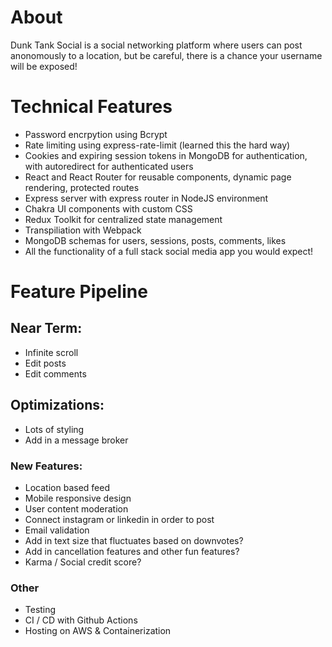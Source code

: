 # About

Dunk Tank Social is a social networking platform where users can post anonomously to a location, but be careful, there is a chance your username will be exposed!

# Technical Features
- Password encrpytion using Bcrypt
- Rate limiting using express-rate-limit (learned this the hard way)
- Cookies and expiring session tokens in MongoDB for authentication, with autoredirect for authenticated users
- React and React Router for reusable components, dynamic page rendering, protected routes
- Express server with express router in NodeJS environment
- Chakra UI components with custom CSS
- Redux Toolkit for centralized state management
- Transpiliation with Webpack
- MongoDB schemas for users, sessions, posts, comments, likes
- All the functionality of a full stack social media app you would expect!

# Feature Pipeline
## Near Term:
- Infinite scroll
- Edit posts
- Edit comments

## Optimizations:
- Lots of styling
- Add in a message broker

### New Features:
- Location based feed
- Mobile responsive design
- User content moderation
- Connect instagram or linkedin in order to post
- Email validation
- Add in text size that fluctuates based on downvotes?
- Add in cancellation features and other fun features?
- Karma / Social credit score? 

### Other
- Testing
- CI / CD with Github Actions
- Hosting on AWS & Containerization